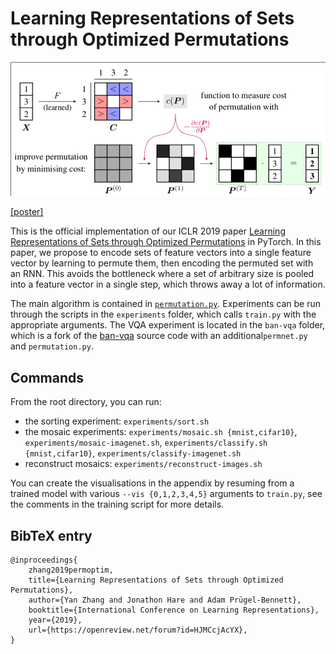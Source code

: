 # Learning Representations of Sets through Optimized Permutations

![Sketch of model architecture](sketch.png)

[[poster]][3]

This is the official implementation of our ICLR 2019 paper [Learning Representations of Sets through Optimized Permutations][0] in PyTorch.
In this paper, we propose to encode sets of feature vectors into a single feature vector by learning to permute them, then encoding the permuted set with an RNN.
This avoids the bottleneck where a set of arbitrary size is pooled into a feature vector in a single step, which throws away a lot of information.

The main algorithm is contained in [`permutation.py`][1].
Experiments can be run through the scripts in the `experiments` folder, which calls `train.py` with the appropriate arguments.
The VQA experiment is located in the `ban-vqa` folder, which is a fork of the [ban-vqa][2] source code with an additional`permnet.py` and `permutation.py`.

## Commands
From the root directory, you can run:
- the sorting experiment: `experiments/sort.sh`
- the mosaic experiments: `experiments/mosaic.sh {mnist,cifar10}`, `experiments/mosaic-imagenet.sh`, `experiments/classify.sh {mnist,cifar10}`, `experiments/classify-imagenet.sh`
- reconstruct mosaics: `experiments/reconstruct-images.sh`

You can create the visualisations in the appendix by resuming from a trained model with various `--vis {0,1,2,3,4,5}` arguments to `train.py`, see the comments in the training script for more details.

## BibTeX entry
```
@inproceedings{
	zhang2019permoptim,
	title={Learning Representations of Sets through Optimized Permutations},
	author={Yan Zhang and Jonathon Hare and Adam Prügel-Bennett},
	booktitle={International Conference on Learning Representations},
	year={2019},
	url={https://openreview.net/forum?id=HJMCcjAcYX},
}
```


[0]: https://openreview.net/forum?id=HJMCcjAcYX
[1]: https://github.com/Cyanogenoid/perm-optim/blob/master/permutation.py
[2]: https://github.com/jnhwkim/ban-vqa
[3]: https://www.cyanogenoid.com/files/l2p-poster.pdf
